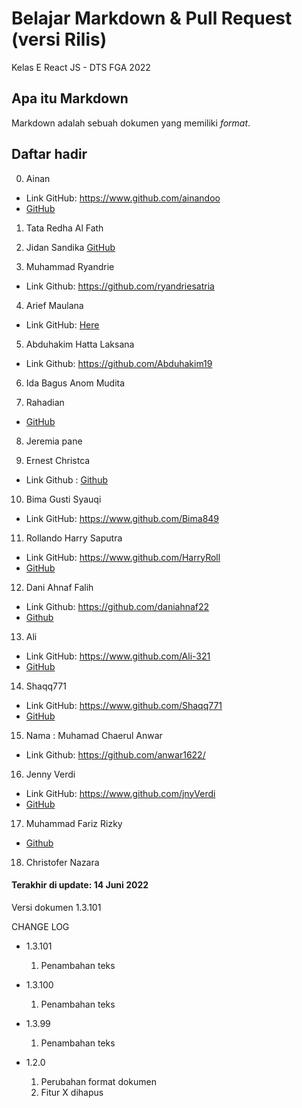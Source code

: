 # Belajar Markdown & Pull Request (versi Rilis)
Kelas E React JS - DTS FGA 2022

## Apa itu Markdown
Markdown adalah sebuah dokumen yang memiliki _format_.

## Daftar hadir

0. Ainan
- Link GitHub: https://www.github.com/ainandoo
- [GitHub](https://www.github.com/ainandoo)

1. Tata Redha Al Fath

2. Jidan Sandika [GitHub](https://www.github.com/jidan-sandika)

3. Muhammad Ryandrie 
- Link Github: https://github.com/ryandriesatria

4. Arief Maulana
- Link GitHub: [Here](https://github.com/Kochiyoshi)

5. Abduhakim Hatta Laksana
- Link Github: https://github.com/Abduhakim19

6. Ida Bagus Anom Mudita

7. Rahadian 
- [GitHub](https://github.com/Rahanug)

8. Jeremia pane

9. Ernest Christca
- Link Github : [Github](https://github.com/ernestngenest)

10. Bima Gusti Syauqi
- Link GitHub: https://www.github.com/Bima849

11. Rollando Harry Saputra
- Link GitHub: https://www.github.com/HarryRoll
- [GitHub](https://www.github.com/Harryroll)

12. Dani Ahnaf Falih
- Link Github: https://github.com/daniahnaf22
- [Github](https://github.com/daniahnaf22)

13. Ali
- Link GitHub: https://www.github.com/Ali-321
- [GitHub](https://www.github.com/Ali-321)

14. Shaqq771
- Link GitHub: https://www.github.com/Shaqq771
- [GitHub](https://www.github.com/Shaqq771)

15. Nama : Muhamad Chaerul Anwar
- Link Github: https://github.com/anwar1622/

16. Jenny Verdi
- Link GitHub: https://www.github.com/jnyVerdi
- [GitHub](https://github.com/jnyVerdi)

17. Muhammad Fariz Rizky
- [Github](https://github.com/mfrzky)

18. Christofer Nazara

#### Terakhir di update: 14 Juni 2022
Versi dokumen 1.3.101

CHANGE LOG
- 1.3.101
  1. Penambahan teks
  
- 1.3.100
  1. Penambahan teks

- 1.3.99
  1. Penambahan teks

- 1.2.0
  1. Perubahan format dokumen
  2. Fitur X dihapus
